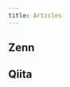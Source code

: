 ```yaml
---
title: Articles
---
```


<h2>Zenn</h2>

<div id="zenn">
</div>

<h2>Qiita</h2>

<div id="qiita">
</div>

<script>
$(document).ready(() => {
    {
    const elem = $("#zenn");
    const spinner = $("<div class='spinner'>Now loading..</div>");
    spinner.appendTo(elem);
    getZenn((data) => {
      spinner.css("display", "none");
      $("<ul>").appendTo(elem).append(() => {
        return data.map((entry) => {
          return `<li><a href="${entry.url}">${entry.title}</a><span>${entry.date}</span></li>`
        });
      });
    });
    }

    {
    const elem = $("#qiita");
    const spinner = $("<div class='spinner'>Now loading..</div>");
    spinner.appendTo(elem);
    getQiita((data) => {
      spinner.css("display", "none");
      $("<ul>").appendTo(elem).append(() => {
        return data.map((entry) => {
          return `<li><a href="${entry.url}">${entry.title}</a><span>${entry.date}</span></li>`
        });
      });
    });
    }
})
</script>